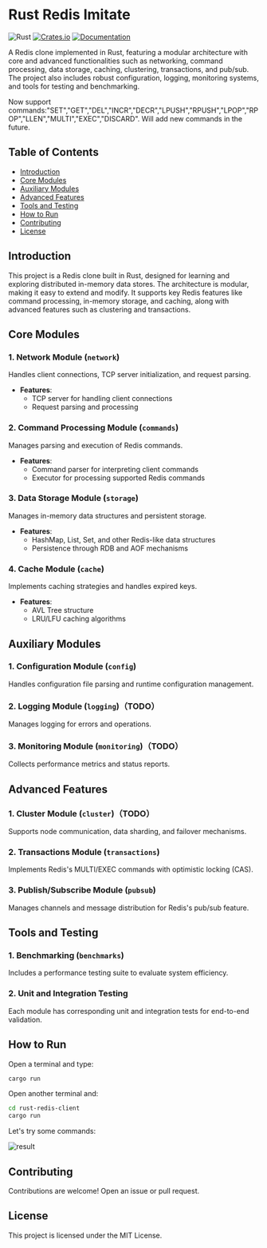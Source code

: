 # Rust Redis Imitate

![Rust](https://github.com/Erio-Harrison/rust-redis-imitate/actions/workflows/rust.yml/badge.svg)
[![Crates.io](https://img.shields.io/crates/v/rust-redis-imitate.svg)](https://crates.io/crates/rust-redis-imitate)
[![Documentation](https://docs.rs/rust-redis-imitate/badge.svg)](https://docs.rs/rust-redis-imitate)

A Redis clone implemented in Rust, featuring a modular architecture with core and advanced functionalities such as networking, command processing, data storage, caching, clustering, transactions, and pub/sub. The project also includes robust configuration, logging, monitoring systems, and tools for testing and benchmarking.

Now support commands:"SET","GET","DEL","INCR","DECR","LPUSH","RPUSH","LPOP","RPOP","LLEN","MULTI","EXEC","DISCARD". Will add new commands in the future.

## Table of Contents

- [Introduction](#introduction)
- [Core Modules](#core-modules)
- [Auxiliary Modules](#auxiliary-modules)
- [Advanced Features](#advanced-features)
- [Tools and Testing](#tools-and-testing)
- [How to Run](#how-to-run)
- [Contributing](#contributing)
- [License](#license)

## Introduction

This project is a Redis clone built in Rust, designed for learning and exploring distributed in-memory data stores. The architecture is modular, making it easy to extend and modify. It supports key Redis features like command processing, in-memory storage, and caching, along with advanced features such as clustering and transactions.

## Core Modules

### 1. Network Module (`network`)
Handles client connections, TCP server initialization, and request parsing.
- **Features**:
  - TCP server for handling client connections
  - Request parsing and processing

### 2. Command Processing Module (`commands`)
Manages parsing and execution of Redis commands.
- **Features**:
  - Command parser for interpreting client commands
  - Executor for processing supported Redis commands

### 3. Data Storage Module (`storage`)
Manages in-memory data structures and persistent storage.
- **Features**:
  - HashMap, List, Set, and other Redis-like data structures
  - Persistence through RDB and AOF mechanisms

### 4. Cache Module (`cache`)
Implements caching strategies and handles expired keys.
- **Features**:
  - AVL Tree structure
  - LRU/LFU caching algorithms

## Auxiliary Modules

### 1. Configuration Module (`config`)
Handles configuration file parsing and runtime configuration management.

### 2. Logging Module (`logging`)（TODO）
Manages logging for errors and operations.

### 3. Monitoring Module (`monitoring`)（TODO）
Collects performance metrics and status reports.

## Advanced Features

### 1. Cluster Module (`cluster`)（TODO）
Supports node communication, data sharding, and failover mechanisms.

### 2. Transactions Module (`transactions`)
Implements Redis's MULTI/EXEC commands with optimistic locking (CAS).

### 3. Publish/Subscribe Module (`pubsub`)
Manages channels and message distribution for Redis's pub/sub feature.

## Tools and Testing

### 1. Benchmarking (`benchmarks`)
Includes a performance testing suite to evaluate system efficiency.

### 2. Unit and Integration Testing
Each module has corresponding unit and integration tests for end-to-end validation.

## How to Run

Open a terminal and type:

```bash
cargo run
```

Open another terminal and:

```bash
cd rust-redis-client
cargo run
```

Let's try some commands:

![result](asset/output.png)


## Contributing

Contributions are welcome! Open an issue or pull request.

## License

This project is licensed under the MIT License.